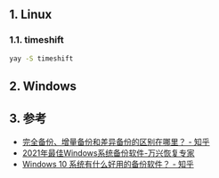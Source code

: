 ## 1. Linux
### 1.1. timeshift
```sh
yay -S timeshift
```

## 2. Windows

## 3. 参考
- [完全备份、增量备份和差异备份的区别在哪里？ \- 知乎](https://www.zhihu.com/question/309321847)
- [2021年最佳Windows系统备份软件\-万兴恢复专家](https://huifu.wondershare.cn/windows-backup-software-in-2018.html)
- [Windows 10 系统有什么好用的备份软件？ \- 知乎](https://www.zhihu.com/question/313077780)